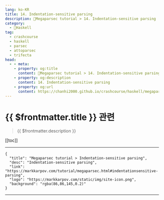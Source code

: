 ```yaml
---
lang: ko-KR
title: 14. Indentation-sensitive parsing
description: 🐑Megaparsec tutorial > 14. Indentation-sensitive parsing
category:
  - 🐑Haskell
tag: 
  - crashcourse
  - haskell
  - parsec
  - attoparsec
  - trifecta
head:
  - - meta:
    - property: og:title
      content: 🐑Megaparsec tutorial > 14. Indentation-sensitive parsing
    - property: og:description
      content: 14. Indentation-sensitive parsing
    - property: og:url
      content: https://chanhi2000.github.io/crashcourse/haskell/megaparsec/14.html
---
```


# {{ $frontmatter.title }} 관련

> {{ $frontmatter.description }}

[[toc]]

---

```component VPCard
{
  "title": "Megaparsec tutorial > Indentation-sensitive parsing",
  "desc": "Indentation-sensitive parsing",
  "link": "https://markkarpov.com/tutorial/megaparsec.html#indentationsensitive-parsing",
  "logo": "https://markkarpov.com/static/img/site-icon.png",
  "background": "rgba(86,86,145,0.2)"
}
```

---

<TagLinks />